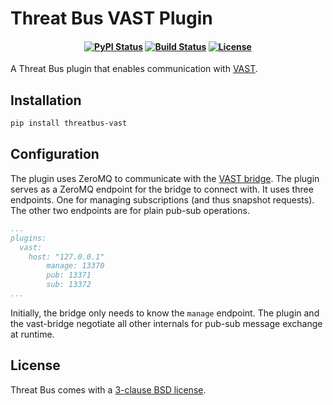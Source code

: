 Threat Bus VAST Plugin
======================

<h4 align="center">

[![PyPI Status][pypi-badge]][pypi-url]
[![Build Status][ci-badge]][ci-url]
[![License][license-badge]][license-url]

</h4>

A Threat Bus plugin that enables communication with [VAST](https://github.com/tenzir/vast).


## Installation

```sh
pip install threatbus-vast
```

## Configuration

The plugin uses ZeroMQ to communicate with the
[VAST bridge](https://github.com/tenzir/threatbus/tree/master/apps/vast). The
plugin serves as a ZeroMQ endpoint for the bridge to connect with. It uses three
endpoints. One for managing subscriptions (and thus snapshot requests). The
other two endpoints are for plain pub-sub operations.

```yaml
...
plugins:
  vast:
    host: "127.0.0.1"
        manage: 13370
        pub: 13371
        sub: 13372
...
```

Initially, the bridge only needs to know the `manage` endpoint. The plugin and
the vast-bridge negotiate all other internals for pub-sub message exchange at
runtime.

## License

Threat Bus comes with a [3-clause BSD license][license-url].

[pypi-badge]: https://img.shields.io/pypi/v/threatbus-vast.svg
[pypi-url]: https://pypi.org/project/threatbus-vast
[ci-url]: https://github.com/tenzir/threatbus/actions?query=branch%3Amaster
[ci-badge]: https://github.com/tenzir/threatbus/workflows/Python%20Egg/badge.svg?branch=master
[license-badge]: https://img.shields.io/badge/license-BSD-blue.svg
[license-url]: https://github.com/tenzir/threatbus/blob/master/COPYING
